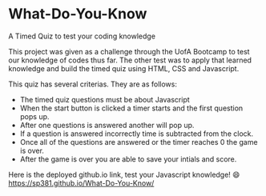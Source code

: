 # What-Do-You-Know
A Timed Quiz to test your coding knowledge

This project was given as a challenge through the UofA Bootcamp to test our knowledge of codes thus far. The other test was to apply that learned knowledge and build the timed quiz using HTML, CSS and Javascript. 

This quiz has several criterias. They are as follows:
- The timed quiz questions must be about Javascript
- When the start button is clicked a timer starts and the first question pops up. 
- After one questions is answered another will pop up. 
- If a question is answered incorrectly time is subtracted from the clock.
- Once all of the questions are answered or the timer reaches 0 the game is over.
- After the game is over you are able to save your intials and score.

Here is the deployed github.io link, test your Javascript knowledge! 😄 https://sp381.github.io/What-Do-You-Know/
